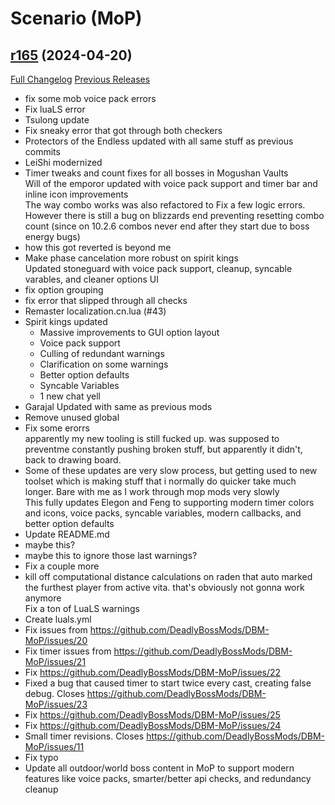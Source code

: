 # <DBM Mod> Scenario (MoP)

## [r165](https://github.com/DeadlyBossMods/DBM-MoP/tree/r165) (2024-04-20)
[Full Changelog](https://github.com/DeadlyBossMods/DBM-MoP/compare/r164...r165) [Previous Releases](https://github.com/DeadlyBossMods/DBM-MoP/releases)

- fix some mob voice pack errors  
- Fix luaLS error  
- Tsulong update  
- Fix sneaky error that got through both checkers  
- Protectors of the Endless updated with all same stuff as previous commits  
- LeiShi modernized  
- Timer tweaks and count fixes for all bosses in Mogushan Vaults  
    Will of the emporor updated with voice pack support and timer bar and inline icon improvements  
    The way combo works was also refactored to Fix a few logic errors. However there is still a bug on blizzards end preventing resetting combo count (since on 10.2.6 combos never end after they start due to boss energy bugs)  
- how this got reverted is beyond me  
- Make phase cancelation more robust on spirit kings  
    Updated stoneguard with voice pack support, cleanup, syncable varables, and cleaner options UI  
- fix option grouping  
- fix error that slipped through all checks  
- Remaster localization.cn.lua (#43)  
- Spirit kings updated  
     - Massive improvements to GUI option layout  
     - Voice pack support  
     - Culling of redundant warnings  
     - Clarification on some warnings  
     - Better option defaults  
     - Syncable Variables  
     - 1 new chat yell  
- Garajal Updated with same as previous mods  
- Remove unused global  
- Fix some erorrs  
    apparently my new tooling is still fucked up. was supposed to preventme constantly pushing broken stuff, but apparently it didn't, back to drawing board.  
- Some of these updates are very slow process, but getting used to new toolset which is making stuff that i normally do quicker take much longer. Bare with me as I work through mop mods very slowly  
    This fully updates Elegon and Feng to supporting modern timer colors and icons, voice packs, syncable variables, modern callbacks, and better option defaults  
- Update README.md  
- maybe this?  
- maybe this to ignore those last warnings?  
- Fix a couple more  
- kill off computational distance calculations on raden that auto marked the furthest player from active vita. that's obviously not gonna work anymore  
    Fix a ton of LuaLS warnings  
- Create luals.yml  
- Fix issues from https://github.com/DeadlyBossMods/DBM-MoP/issues/20  
- Fix timer issues from https://github.com/DeadlyBossMods/DBM-MoP/issues/21  
- Fix https://github.com/DeadlyBossMods/DBM-MoP/issues/22  
- Fixed a bug that caused timer to start twice every cast, creating false debug. Closes https://github.com/DeadlyBossMods/DBM-MoP/issues/23  
- Fix https://github.com/DeadlyBossMods/DBM-MoP/issues/25  
- Fix https://github.com/DeadlyBossMods/DBM-MoP/issues/24  
- Small timer revisions. Closes https://github.com/DeadlyBossMods/DBM-MoP/issues/11  
- Fix typo  
- Update all outdoor/world boss content in MoP to support modern features like voice packs, smarter/better api checks, and redundancy cleanup  
